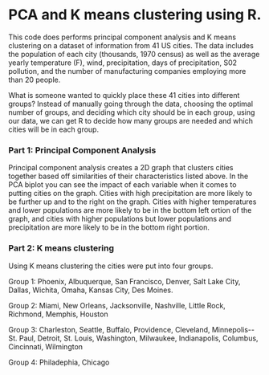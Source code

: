 # PCA and K means clustering using R.
This code does performs principal component analysis and K means clustering on a dataset of information from 41 US cities. The data includes the population of each city (thousands, 1970 census) as well as the average yearly temperature (F), wind, precipitation, days of precipitation, S02 pollution, and the number of manufacturing companies employing more than 20 people.

What is someone wanted to quickly place these 41 cities into different groups? Instead of manually going through the data, choosing the optimal number of groups, and deciding which city should be in each group, using our data, we can get R to decide how many groups are needed and which cities will be in each group.

### Part 1: Principal Component Analysis
Principal component analysis creates a 2D graph that clusters cities together based off similarities of their characteristics listed above. In the PCA biplot you can see the impact of each variable when it comes to putting cities on the graph. Cities with high precipitation are more likely to be further up and to the right on the graph. Cities with higher temperatures and lower populations are more likely to be in the bottom left ortion of the graph, and cities with higher populations but lower populations and precipitation are more likely to be in the bottom right portion.

### Part 2: K means clustering
Using K means clustering the cities were put into four groups.

Group 1: Phoenix, Albuquerque, San Francisco, Denver, Salt Lake City, Dallas, Wichita, Omaha, Kansas City, Des Moines.

Group 2: Miami, New Orleans, Jacksonville, Nashville, Little Rock, Richmond, Memphis, Houston

Group 3: Charleston, Seattle, Buffalo, Providence, Cleveland, Minnepolis--St. Paul, Detroit, St. Louis, Washington, Milwaukee, Indianapolis, Columbus, Cincinnati, Wilmington

Group 4: Philadephia, Chicago
